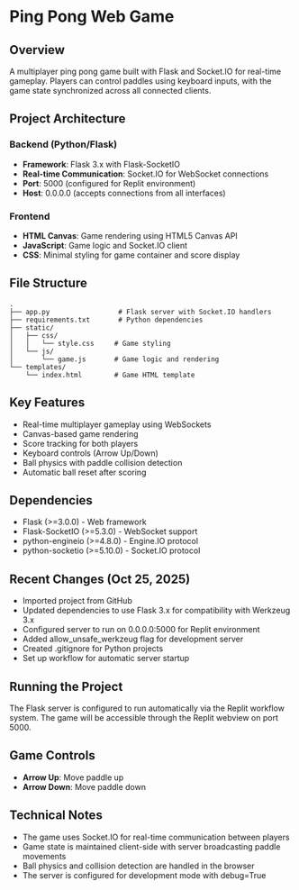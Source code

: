 # Ping Pong Web Game

## Overview
A multiplayer ping pong game built with Flask and Socket.IO for real-time gameplay. Players can control paddles using keyboard inputs, with the game state synchronized across all connected clients.

## Project Architecture

### Backend (Python/Flask)
- **Framework**: Flask 3.x with Flask-SocketIO
- **Real-time Communication**: Socket.IO for WebSocket connections
- **Port**: 5000 (configured for Replit environment)
- **Host**: 0.0.0.0 (accepts connections from all interfaces)

### Frontend
- **HTML Canvas**: Game rendering using HTML5 Canvas API
- **JavaScript**: Game logic and Socket.IO client
- **CSS**: Minimal styling for game container and score display

## File Structure
```
.
├── app.py                 # Flask server with Socket.IO handlers
├── requirements.txt       # Python dependencies
├── static/
│   ├── css/
│   │   └── style.css     # Game styling
│   └── js/
│       └── game.js       # Game logic and rendering
└── templates/
    └── index.html        # Game HTML template
```

## Key Features
- Real-time multiplayer gameplay using WebSockets
- Canvas-based game rendering
- Score tracking for both players
- Keyboard controls (Arrow Up/Down)
- Ball physics with paddle collision detection
- Automatic ball reset after scoring

## Dependencies
- Flask (>=3.0.0) - Web framework
- Flask-SocketIO (>=5.3.0) - WebSocket support
- python-engineio (>=4.8.0) - Engine.IO protocol
- python-socketio (>=5.10.0) - Socket.IO protocol

## Recent Changes (Oct 25, 2025)
- Imported project from GitHub
- Updated dependencies to use Flask 3.x for compatibility with Werkzeug 3.x
- Configured server to run on 0.0.0.0:5000 for Replit environment
- Added allow_unsafe_werkzeug flag for development server
- Created .gitignore for Python projects
- Set up workflow for automatic server startup

## Running the Project
The Flask server is configured to run automatically via the Replit workflow system. The game will be accessible through the Replit webview on port 5000.

## Game Controls
- **Arrow Up**: Move paddle up
- **Arrow Down**: Move paddle down

## Technical Notes
- The game uses Socket.IO for real-time communication between players
- Game state is maintained client-side with server broadcasting paddle movements
- Ball physics and collision detection are handled in the browser
- The server is configured for development mode with debug=True
